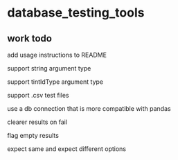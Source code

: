 # database_testing_tools

## work todo
add usage instructions to README

support string argument type

support tintIdType argument type

support .csv test files

use a db connection that is more compatible with pandas

clearer results on fail

flag empty results

expect same and expect different options
